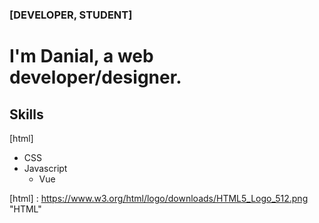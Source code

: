 ### [DEVELOPER, STUDENT]

# I'm Danial, a web developer/designer.

## Skills

[html]

- CSS
- Javascript
  - Vue

[html] : https://www.w3.org/html/logo/downloads/HTML5_Logo_512.png "HTML"
